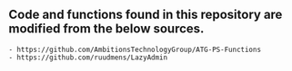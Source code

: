 ## Code and functions found in this repository are modified from the below sources.
    - https://github.com/AmbitionsTechnologyGroup/ATG-PS-Functions
    - https://github.com/ruudmens/LazyAdmin

